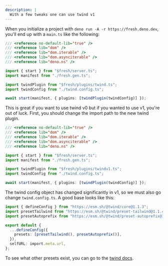 ```yaml
---
description: |
  With a few tweaks one can use twind v1
---
```


When you initialize a project with `deno run -A -r https://fresh.deno.dev`,
you'll end up with a `main.ts` like the following:

```ts
/// <reference no-default-lib="true" />
/// <reference lib="dom" />
/// <reference lib="dom.iterable" />
/// <reference lib="dom.asynciterable" />
/// <reference lib="deno.ns" />

import { start } from "$fresh/server.ts";
import manifest from "./fresh.gen.ts";

import twindPlugin from "$fresh/plugins/twind.ts";
import twindConfig from "./twind.config.ts";

await start(manifest, { plugins: [twindPlugin(twindConfig)] });
```

This is great if you want to use twind v0 but if you wanted to use v1, you're
out of luck. First, you should change the import path to the new twind plugin.

```ts
/// <reference no-default-lib="true" />
/// <reference lib="dom" />
/// <reference lib="dom.iterable" />
/// <reference lib="dom.asynciterable" />
/// <reference lib="deno.ns" />

import { start } from "$fresh/server.ts";
import manifest from "./fresh.gen.ts";

import twindPlugin from "$fresh/plugins/twindv1.ts";
import twindConfig from "./twind.config.ts";

await start(manifest, { plugins: [twindPlugin(twindConfig)] });
```

The twind config object has changed significantly in v1, so we must also go
change `twind.config.ts`. A good base looks like this:

```ts
import { defineConfig } from "https://esm.sh/@twind/core@1.1.3";
import presetTailwind from "https://esm.sh/@twind/preset-tailwind@1.1.4";
import presetAutoprefix from "https://esm.sh/@twind/preset-autoprefix@1.0.7";

export default {
  ...defineConfig({
    presets: [presetTailwind(), presetAutoprefix()],
  }),
  selfURL: import.meta.url,
};
```

To see what other presets exist, you can go to the
[twind docs](https://twind.style/presets).
